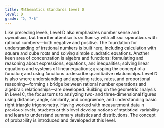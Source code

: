 ```yaml
---
title: Mathematics Standards Level D
level: D
grade: "6, 7-8"
---
```

Like preceding levels, Level D also emphasizes number sense and operations, but here the attention is on fluency with all four operations with rational numbers—both negative and positive. The foundation for understanding of irrational numbers is built here, including calculation with square and cube roots and solving simple quadratic equations. Another keen area of concentration is algebra and functions: formulating and reasoning about expressions, equations, and inequalities; solving linear equations and systems of linear equations; grasping the concept of a function; and using functions to describe quantitative relationships. Level D is also where understanding and applying ratios, rates, and proportional reasoning—forming a bridge between rational number operations and algebraic relationships—are developed. Building on the geometric analysis in Level C, the focus turns to analyzing two- and three-dimensional figures using distance, angle, similarity, and congruence, and understanding basic right triangle trigonometry. Having worked with measurement data in previous levels, students at this level develop notions of statistical variability and learn to understand summary statistics and distributions. The concept of probability is introduced and developed at this level.
